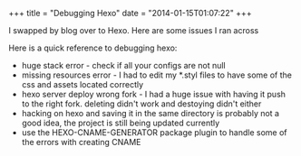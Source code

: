 +++
title = "Debugging Hexo"
date = "2014-01-15T01:07:22"
+++

I swapped by blog over to Hexo. Here are some issues I ran across

Here is a quick reference to debugging hexo:

+ huge stack error - check if all your configs are not null
+ missing resources error - I had to edit my *.styl files to have some of the css and assets located correctly
+ hexo server deploy wrong fork - I had a huge issue with having it push to the right fork. deleting didn't work and destoying didn't either
+ hacking on hexo and saving it in the same directory is probably not a good idea, the project is still being updated currently
+ use the HEXO-CNAME-GENERATOR package plugin to handle some of the errors with creating CNAME
